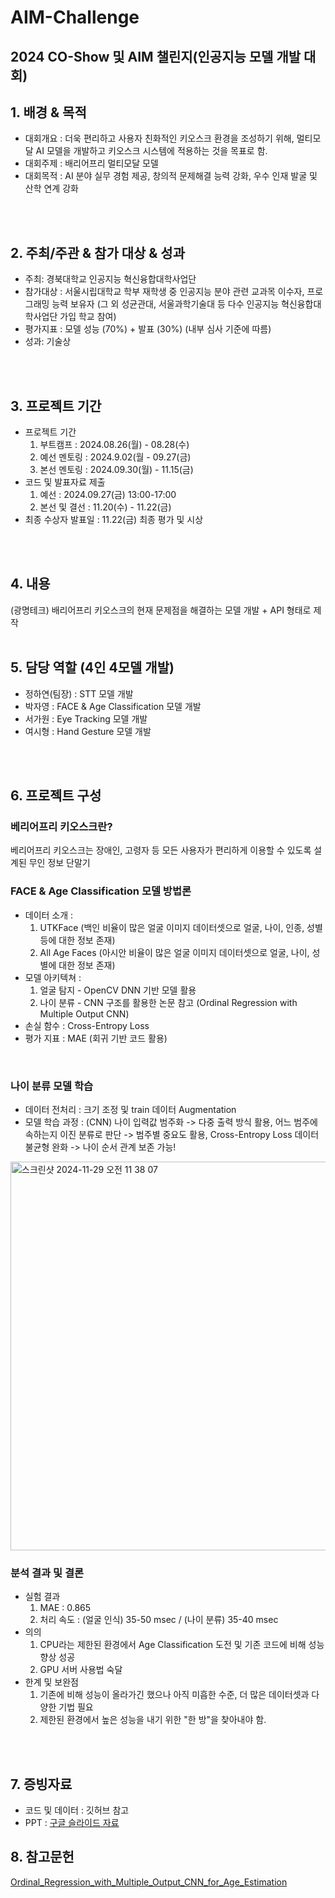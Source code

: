 # AIM-Challenge
2024 CO-Show 및 AIM 챌린지(인공지능 모델 개발 대회)
---

## 1. 배경 & 목적
- 대회개요 : 더욱 편리하고 사용자 친화적인 키오스크 환경을 조성하기 위해, 멀티모달 AI 모델을 개발하고 키오스크 시스템에 적용하는 것을 목표로 함.
- 대회주제 : 배리어프리 멀티모달 모델
- 대회목적 : AI 분야 실무 경험 제공, 창의적 문제해결 능력 강화, 우수 인재 발굴 및 산학 연계 강화
<br/>
<br/>

## 2. 주최/주관 & 참가 대상 & 성과
- 주최: 경북대학교 인공지능 혁신융합대학사업단
- 참가대상 : 서울시립대학교 학부 재학생 중 인공지능 분야 관련 교과목 이수자, 프로그래밍 능력 보유자 (그 외 성균관대, 서울과학기술대 등 다수 인공지능 혁신융합대학사업단 가입 학교 참여)
- 평가지표 : 모델 성능 (70%) + 발표 (30%) (내부 심사 기준에 따름)
- 성과: 기술상
<br/>
<br/>

## 3. 프로젝트 기간
- 프로젝트 기간
  1. 부트캠프 : 2024.08.26(월) - 08.28(수)
  2. 예선 멘토링 : 2024.9.02(월 - 09.27(금)
  4. 본선 멘토링 : 2024.09.30(월) - 11.15(금)
- 코드 및 발표자료 제출
  1. 예선 : 2024.09.27(금) 13:00-17:00
  2. 본선 및 결선 : 11.20(수) - 11.22(금)
- 최종 수상자 발표일 : 11.22(금) 최종 평가 및 시상
<br/>
<br/>

## 4. 내용
(광명테크) 배리어프리 키오스크의 현재 문제점을 해결하는 모델 개발 + API 형태로 제작
<br/>
<br/>

## 5. 담당 역할 (4인 4모델 개발)
- 정하연(팀장) : STT 모델 개발
- 박자영 : FACE & Age Classification 모델 개발
- 서가원 : Eye Tracking 모델 개발
- 여시형 : Hand Gesture 모델 개발
<br/>
<br/>

## 6. 프로젝트 구성
### 베리어프리 키오스크란?
베리어프리 키오스크는 장애인, 고령자 등 모든 사용자가 편리하게 이용할 수 있도록 설계된 무인 정보 단말기
<br/>

### FACE & Age Classification 모델 방법론
- 데이터 소개 :
  1. UTKFace (백인 비율이 많은 얼굴 이미지 데이터셋으로 얼굴, 나이, 인종, 성별 등에 대한 정보 존재)
  2. All Age Faces (아시안 비율이 많은 얼굴 이미지 데이터셋으로 얼굴, 나이, 성별에 대한 정보 존재)
- 모델 아키텍쳐 :
  1. 얼굴 탐지 - OpenCV DNN 기반 모델 활용
  2. 나이 분류 - CNN 구조를 활용한 논문 참고 (Ordinal Regression with Multiple Output CNN)
- 손실 함수 : Cross-Entropy Loss
- 평가 지표 : MAE (회귀 기반 코드 활용)
<br/>

### 나이 분류 모델 학습
- 데이터 전처리 : 크기 조정 및 train 데이터 Augmentation
- 모델 학습 과정 : (CNN) 나이 입력값 범주화 -> 다중 출력 방식 활용, 어느 범주에 속하는지 이진 분류로 판단 -> 범주별 중요도 활용, Cross-Entropy Loss 데이터 불균형 완화 -> 나이 순서 관계 보존 가능!
<img width="622" alt="스크린샷 2024-11-29 오전 11 38 07" src="https://github.com/user-attachments/assets/88fa7b69-bb0a-4c56-b762-379177dbcad1">
<br/>

### 분석 결과 및 결론
- 실험 결과
  1. MAE : 0.865
  2. 처리 속도 : (얼굴 인식) 35-50 msec / (나이 분류) 35-40 msec
- 의의
  1. CPU라는 제한된 환경에서 Age Classification 도전 및 기존 코드에 비해 성능 향상 성공
  2. GPU 서버 사용법 숙달
- 한계 및 보완점
  1. 기존에 비해 성능이 올라가긴 했으나 아직 미흡한 수준, 더 많은 데이터셋과 다양한 기법 필요
  2. 제한된 환경에서 높은 성능을 내기 위한 "한 방"을 찾아내야 함.
<br/>
<br/>


## 7. 증빙자료
- 코드 및 데이터 : 깃허브 참고
- PPT : [구글 슬라이드 자료](https://docs.google.com/presentation/d/1MJ8HSAJ4GOyx-jy3035qhbwsTHnRBNjQm8rXLN2LseI/edit?usp=sharing)

## 8. 참고문헌
[Ordinal_Regression_with_Multiple_Output_CNN_for_Age_Estimation](https://github.com/xjtulyc/Ordinal_Regression_with_Multiple_Output_CNN_for_Age_Estimation/tree/main/dataset)
